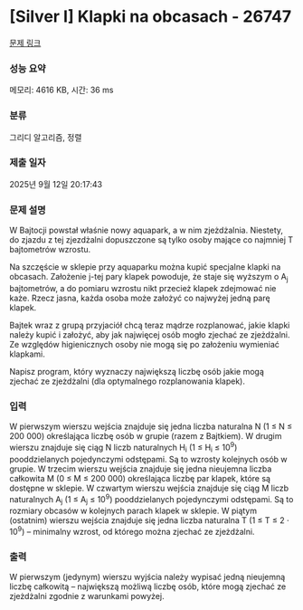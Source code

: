 # [Silver I] Klapki na obcasach - 26747 

[문제 링크](https://www.acmicpc.net/problem/26747) 

### 성능 요약

메모리: 4616 KB, 시간: 36 ms

### 분류

그리디 알고리즘, 정렬

### 제출 일자

2025년 9월 12일 20:17:43

### 문제 설명

<p>W Bajtocji powstał właśnie nowy aquapark, a w nim zjeżdżalnia. Niestety, do zjazdu z tej zjezdżalni dopuszczone są tylko osoby mające co najmniej T bajtometrów wzrostu.</p>

<p>Na szczęście w sklepie przy aquaparku można kupić specjalne klapki na obcasach. Założenie j-tej pary klapek powoduje, że staje się wyższym o A<sub>j</sub> bajtometrów, a do pomiaru wzrostu nikt przecież klapek zdejmować nie każe. Rzecz jasna, każda osoba może założyć co najwyżej jedną parę klapek.</p>

<p>Bajtek wraz z grupą przyjaciół chcą teraz mądrze rozplanować, jakie klapki należy kupić i założyć, aby jak najwięcej osób mogło zjechać ze zjeżdżalni. Ze względów higienicznych osoby nie mogą się po założeniu wymieniać klapkami.</p>

<p>Napisz program, który wyznaczy największą liczbę osób jakie mogą zjechać ze zjeżdżalni (dla optymalnego rozplanowania klapek).</p>

### 입력 

 <p>W pierwszym wierszu wejścia znajduje się jedna liczba naturalna N (1 ≤ N ≤ 200 000) określająca liczbę osób w grupie (razem z Bajtkiem). W drugim wierszu znajduje się ciąg N liczb naturalnych H<sub>i</sub> (1 ≤ H<sub>i</sub> ≤ 10<sup>9</sup>) pooddzielanych pojedynczymi odstępami. Są to wzrosty kolejnych osób w grupie. W trzecim wierszu wejścia znajduje się jedna nieujemna liczba całkowita M (0 ≤ M ≤ 200 000) określająca liczbę par klapek, które są dostępne w sklepie. W czwartym wierszu wejścia znajduje się ciąg M liczb naturalnych A<sub>j</sub> (1 ≤ A<sub>j</sub> ≤ 10<sup>9</sup>) pooddzielanych pojedynczymi odstępami. Są to rozmiary obcasów w kolejnych parach klapek w sklepie. W piątym (ostatnim) wierszu wejścia znajduje się jedna liczba naturalna T (1 ≤ T ≤ 2 · 10<sup>9</sup>) – minimalny wzrost, od którego można zjechać ze zjeżdżalni.</p>

### 출력 

 <p>W pierwszym (jedynym) wierszu wyjścia należy wypisać jedną nieujemną liczbę całkowitą – największą możliwą liczbę osób, które mogą zjechać ze zjeżdżalni zgodnie z warunkami powyżej.</p>

